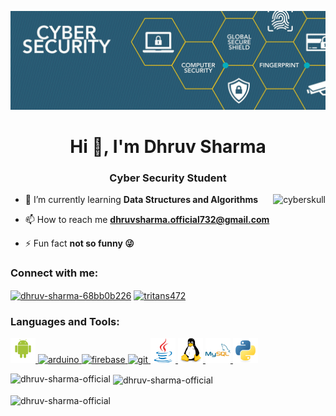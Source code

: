 ![logo](https://github.com/dhruv-sharma-official/dhruv-sharma-official/blob/main/cybersecurity-banner-CROPPED.jpg)
<h1 align="center">Hi 👋, I'm Dhruv Sharma</h1>
<h3 align="center">Cyber Security Student</h3>

<img align="right" alt="cyberskull" height="300" src="https://hackread.com/wp-content/uploads/2016/02/android-boot-animation.gif">

- 🌱 I’m currently learning **Data Structures and Algorithms**

- 📫 How to reach me **dhruvsharma.official732@gmail.com**

- ⚡ Fun fact **not so funny 😜**

<h3 align="left">Connect with me:</h3>
<p align="left">
<a href="https://linkedin.com/in/dhruv-sharma-68bb0b226" target="blank"><img align="center" src="https://raw.githubusercontent.com/rahuldkjain/github-profile-readme-generator/master/src/images/icons/Social/linked-in-alt.svg" alt="dhruv-sharma-68bb0b226" height="30" width="40" /></a>
<a href="https://www.leetcode.com/dhruv_sharma_732" target="blank"><img align="center" src="https://raw.githubusercontent.com/rahuldkjain/github-profile-readme-generator/master/src/images/icons/Social/leet-code.svg" alt="tritans472" height="30" width="40" /></a>
</p>

<h3 align="left">Languages and Tools:</h3>
<p align="left"> <a href="https://developer.android.com" target="_blank" rel="noreferrer"> <img src="https://raw.githubusercontent.com/devicons/devicon/master/icons/android/android-original-wordmark.svg" alt="android" width="40" height="40"/> </a> <a href="https://www.arduino.cc/" target="_blank" rel="noreferrer"> <img src="https://cdn.worldvectorlogo.com/logos/arduino-1.svg" alt="arduino" width="40" height="40"/> </a> <a href="https://firebase.google.com/" target="_blank" rel="noreferrer"> <img src="https://www.vectorlogo.zone/logos/firebase/firebase-icon.svg" alt="firebase" width="40" height="40"/> </a> <a href="https://git-scm.com/" target="_blank" rel="noreferrer"> <img src="https://www.vectorlogo.zone/logos/git-scm/git-scm-icon.svg" alt="git" width="40" height="40"/> </a> <a href="https://www.java.com" target="_blank" rel="noreferrer"> <img src="https://raw.githubusercontent.com/devicons/devicon/master/icons/java/java-original.svg" alt="java" width="40" height="40"/> </a> <a href="https://www.linux.org/" target="_blank" rel="noreferrer"> <img src="https://raw.githubusercontent.com/devicons/devicon/master/icons/linux/linux-original.svg" alt="linux" width="40" height="40"/> </a> <a href="https://www.mysql.com/" target="_blank" rel="noreferrer"> <img src="https://raw.githubusercontent.com/devicons/devicon/master/icons/mysql/mysql-original-wordmark.svg" alt="mysql" width="40" height="40"/> </a> <a href="https://www.python.org" target="_blank" rel="noreferrer"> <img src="https://raw.githubusercontent.com/devicons/devicon/master/icons/python/python-original.svg" alt="python" width="40" height="40"/> </a> </p>

<p><img align="left" src="https://github-readme-stats.vercel.app/api/top-langs?username=dhruv-sharma-official&show_icons=true&locale=en&layout=compact" alt="dhruv-sharma-official" /></p>

<p>&nbsp;<img align="center" src="https://github-readme-stats.vercel.app/api?username=dhruv-sharma-official&show_icons=true&locale=en" alt="dhruv-sharma-official" /></p>

<p><img align="center" src="https://github-readme-streak-stats.herokuapp.com/?user=dhruv-sharma-official&" alt="dhruv-sharma-official" /></p>
